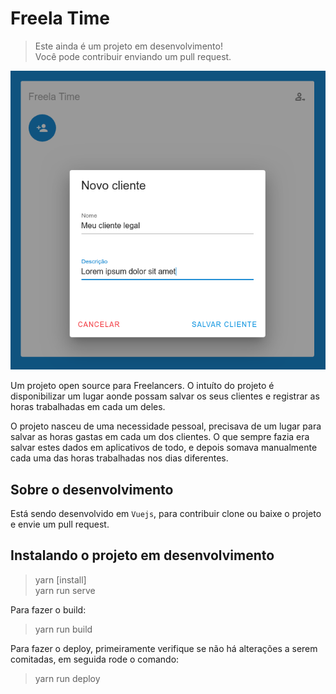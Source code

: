 # Freela Time

> Este ainda é um projeto em desenvolvimento! \
> Você pode contribuir enviando um pull request.

![Printscreen](printscreen/screenshot-2.png?raw=true "Imagem de cadastro")

Um projeto open source para Freelancers.
O intuíto do projeto é disponibilizar um lugar aonde possam salvar os seus clientes e registrar as horas trabalhadas em cada um deles.

O projeto nasceu de uma necessidade pessoal, precisava de um lugar para salvar as horas gastas em cada um dos clientes. O que sempre fazia era salvar estes dados em aplicativos de todo, e depois somava manualmente cada uma das horas trabalhadas nos dias diferentes.

## Sobre o desenvolvimento

Está sendo desenvolvido em `Vuejs`, para contribuir clone ou baixe o projeto e envie um pull request.

## Instalando o projeto em desenvolvimento

> yarn [install]\
> yarn run serve

Para fazer o build:

> yarn run build

Para fazer o deploy, primeiramente verifique se não há 
alterações a serem comitadas, em seguida rode o comando:

> yarn run deploy
